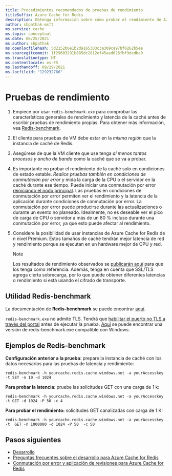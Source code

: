 ```yaml
---
title: Procedimientos recomendados de pruebas de rendimiento
titleSuffix: Azure Cache for Redis
description: Obtenga información sobre cómo probar el rendimiento de Azure Cache for Redis.
author: shpathak-msft
ms.service: cache
ms.topic: conceptual
ms.date: 08/25/2021
ms.author: shpathak
ms.openlocfilehash: 5d2152b6e1b2da165303c3a309ca97bf0262b5ee
ms.sourcegitcommit: 1f29603291b885dc2812ef45aed026fbf9dedba0
ms.translationtype: HT
ms.contentlocale: es-ES
ms.lasthandoff: 09/29/2021
ms.locfileid: "129232786"
---
```

# <a name="performance-testing"></a>Pruebas de rendimiento

1. Empiece por usar `redis-benchmark.exe` para comprobar las características generales de rendimiento y latencia de la caché antes de escribir pruebas de rendimiento propias. Para obtener más información, vea [Redis-benchmark](#redis-benchmark-utility).

1. El cliente para pruebas de VM debe estar en la *misma región* que la instancia de caché de Redis.

1. Asegúrese de que la VM cliente que use tenga *al menos tantos procesos y ancho de banda* como la caché que se va a probar.

1. Es importante no probar el rendimiento de la caché solo en condiciones de estado estable. *Realice pruebas también en condiciones de conmutación por error* y mida la carga de la CPU o el servidor en la caché durante ese tiempo. Puede iniciar una conmutación por error [reiniciando el nodo principal](cache-administration.md#reboot). Las pruebas en condiciones de conmutación por error permiten ver el rendimiento y la latencia de la aplicación durante condiciones de conmutación por error. La conmutación por error puede producirse durante las actualizaciones o durante un evento no planeado. Idealmente, no es deseable ver el pico de carga de CPU o servidor a más de un 80 % incluso durante una conmutación por error, ya que esto puede afectar al rendimiento.

1. Considere la posibilidad de usar instancias de Azure Cache for Redis de n nivel Premium. Estos tamaños de caché tendrán mejor latencia de red y rendimiento porque se ejecutan en un hardware mejor de CPU y red.

   > [!NOTE]
   > Los resultados de rendimiento observados se [publicarán aquí](./cache-planning-faq.yml#azure-cache-for-redis-performance) para que los tenga como referencia. Además, tenga en cuenta que SSL/TLS agrega cierta sobrecarga, por lo que puede obtener diferentes latencias o rendimiento si está usando el cifrado de transporte.

## <a name="redis-benchmark-utility"></a>Utilidad Redis-benchmark

La documentación de **Redis-benchmark** se puede encontrar [aquí](https://redis.io/topics/benchmarks).

`redis-benchmark.exe` no admite TLS. Tendrá que [habilitar el puerto no TLS a través del portal](cache-configure.md#access-ports) antes de ejecutar la prueba. [Aquí](https://github.com/MSOpenTech/redis/releases) se puede encontrar una versión de redis-benchmark.exe compatible con Windows.

## <a name="redis-benchmark-examples"></a>Ejemplos de Redis-benchmark

**Configuración anterior a la prueba**: prepare la instancia de caché con los datos necesarios para las pruebas de latencia y rendimiento:

```dos
redis-benchmark -h yourcache.redis.cache.windows.net -a yourAccesskey -t SET -n 10 -d 1024
```

**Para probar la latencia**: pruebe las solicitudes GET con una carga de 1 k:

```dos
redis-benchmark -h yourcache.redis.cache.windows.net -a yourAccesskey -t GET -d 1024 -P 50 -c 4
```

**Para probar el rendimiento:** solicitudes GET canalizadas con carga de 1 K:

```dos
redis-benchmark -h yourcache.redis.cache.windows.net -a yourAccesskey -t  GET -n 1000000 -d 1024 -P 50  -c 50
```

## <a name="next-steps"></a>Pasos siguientes

- [Desarrollo](cache-best-practices-development.md)
- [Preguntas frecuentes sobre el desarrollo para Azure Cache for Redis](cache-development-faq.yml)
- [Conmutación por error y aplicación de revisiones para Azure Cache for Redis](cache-failover.md)
